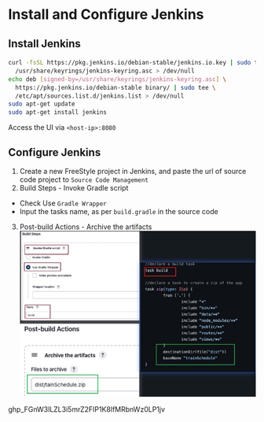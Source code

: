 # Install and Configure Jenkins
## Install Jenkins
```bash
curl -fsSL https://pkg.jenkins.io/debian-stable/jenkins.io.key | sudo tee \
  /usr/share/keyrings/jenkins-keyring.asc > /dev/null
echo deb [signed-by=/usr/share/keyrings/jenkins-keyring.asc] \
  https://pkg.jenkins.io/debian-stable binary/ | sudo tee \
  /etc/apt/sources.list.d/jenkins.list > /dev/null
sudo apt-get update
sudo apt-get install jenkins
```
Access the UI via `<host-ip>:8080`

## Configure Jenkins
1. Create a new FreeStyle project in Jenkins, and paste the url of source code project to `Source Code Management`
2. Build Steps - Invoke Gradle script
- Check Use `Gradle Wrapper`
- Input the tasks name, as per `build.gradle` in the source code
3. Post-build Actions - Archive the artifacts
![img](./img/build-steps.jpg)



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